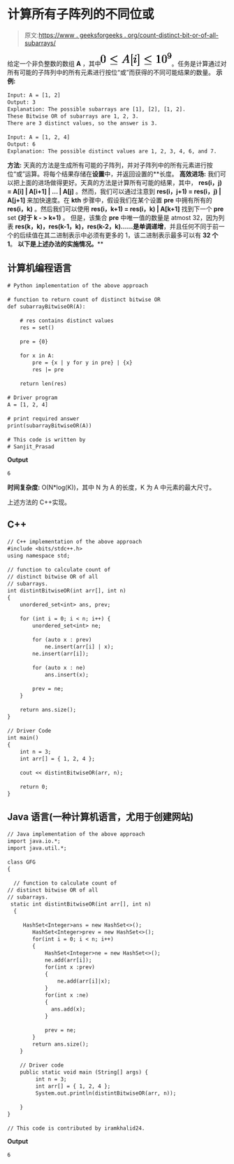 # 计算所有子阵列的不同位或

> 原文:[https://www . geeksforgeeks . org/count-distinct-bit-or-of-all-subarrays/](https://www.geeksforgeeks.org/count-distinct-bitwise-or-of-all-subarrays/)

给定一个非负整数的数组 **A** ，其中![0 \leq A[i] \leq 10^{9}    ](img/63af66a7da1f617c936f4c1ea3098d6a.png "Rendered by QuickLaTeX.com")。任务是计算通过对所有可能的子阵列中的所有元素进行按位“或”而获得的不同可能结果的数量。
**示例:**

```
Input: A = [1, 2]
Output: 3
Explanation: The possible subarrays are [1], [2], [1, 2].
These Bitwise OR of subarrays are 1, 2, 3.
There are 3 distinct values, so the answer is 3.

Input: A = [1, 2, 4]
Output: 6
Explanation: The possible distinct values are 1, 2, 3, 4, 6, and 7.
```

**方法:**
天真的方法是生成所有可能的子阵列，并对子阵列中的所有元素进行按位“或”运算。将每个结果存储在**设置**中，并返回设置的**长度。
**高效进场:**
我们可以把上面的进场做得更好。天真的方法是计算所有可能的结果，其中， **res(i，j) = A[i] | A[i+1] | … | A[j]** 。然而，我们可以通过注意到 **res(i，j+1) = res(i，j) | A[j+1]** 来加快速度。在 **kth** 步骤中，假设我们在某个设置 **pre** 中拥有所有的 **res(i，k)** 。然后我们可以使用 **res(i，k+1) = res(i，k) | A[k+1]** 找到下一个 **pre** set **(对于 k - > k+1)** 。
但是，该集合 **pre** 中唯一值的数量是 atmost 32，因为列表 **res(k，k)，res(k-1，k)，res(k-2，k)……**是**单调递增**，并且任何不同于前一个的后续值在其二进制表示中必须有更多的 1，该二进制表示最多可以有 **32 个 1**。
**以下是上述办法的实施情况。**** 

## 计算机编程语言

```
# Python implementation of the above approach

# function to return count of distinct bitwise OR
def subarrayBitwiseOR(A):

    # res contains distinct values
    res = set()

    pre = {0}

    for x in A:
        pre = {x | y for y in pre} | {x}
        res |= pre

    return len(res)

# Driver program
A = [1, 2, 4]

# print required answer
print(subarrayBitwiseOR(A))

# This code is written by
# Sanjit_Prasad
```

**Output**

```
6
```

**时间复杂度:** O(N*log(K))，其中 N 为 A 的长度，K 为 A 中元素的最大尺寸。

上述方法的 C++实现。

## C++

```
// C++ implementation of the above approach
#include <bits/stdc++.h>
using namespace std;

// function to calculate count of
// distinct bitwise OR of all
// subarrays.
int distintBitwiseOR(int arr[], int n)
{
    unordered_set<int> ans, prev;

    for (int i = 0; i < n; i++) {
        unordered_set<int> ne;

        for (auto x : prev)
            ne.insert(arr[i] | x);
        ne.insert(arr[i]);

        for (auto x : ne)
            ans.insert(x);

        prev = ne;
    }

    return ans.size();
}

// Driver Code
int main()
{
    int n = 3;
    int arr[] = { 1, 2, 4 };

    cout << distintBitwiseOR(arr, n);

    return 0;
}
```

## Java 语言(一种计算机语言，尤用于创建网站)

```
// Java implementation of the above approach
import java.io.*;
import java.util.*;

class GFG
{

  // function to calculate count of
// distinct bitwise OR of all
// subarrays.
 static int distintBitwiseOR(int arr[], int n)
  {

     HashSet<Integer>ans = new HashSet<>();
        HashSet<Integer>prev = new HashSet<>();
        for(int i = 0; i < n; i++)
        {
            HashSet<Integer>ne = new HashSet<>();
            ne.add(arr[i]);
            for(int x :prev)
            {
                ne.add(arr[i]|x);
            }
            for(int x :ne)
            {
              ans.add(x);
            }

            prev = ne;
        }
        return ans.size();
    }

    // Driver code
    public static void main (String[] args) {
         int n = 3;
         int arr[] = { 1, 2, 4 };
         System.out.println(distintBitwiseOR(arr, n));

    }
}

// This code is contributed by iramkhalid24.
```

**Output**

```
6
```